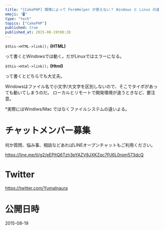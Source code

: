 ```yaml
---
title: "[CakePHP] 環境によって FormHelper が使えない？ Windows と Linux の違いに注意"
emoji: "🖥"
type: "tech"
topics: ["CakePHP"]
published: true
published_at: 2015-08-19t00:28
---
```


`$this->HTML->link();` **(HTML)**

って書くとWindowsでは動く。だがLinuxではエラーになる。

`$this->Html->link();` **(Html)**

って書くとどちらでも大丈夫。

Windowsはファイル名で小文字/大文字を区別しないので、そこでタイポがあっても動いてしまうのだ。
ローカルとリモートで開発環境が違うときなど、要注意。

*実際にはWindiws/Mac ではなくファイルシステムの違いよる。








<!-- Update From Qiita API -->

# チャットメンバー募集


何か質問、悩み事、相談などあればLINEオープンチャットもご利用ください。

https://line.me/ti/g2/eEPltQ6Tzh3pYAZV8JXKZqc7PJ6L0rpm573dcQ





# Twitter


https://twitter.com/YumaInaura


<!-- Update From Qiita API -->



# 公開日時

2015-08-19
